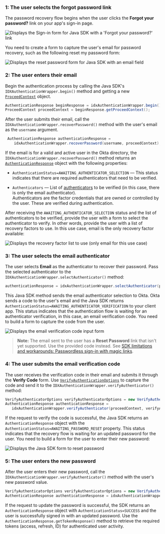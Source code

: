### 1: The user selects the forgot password link

The password recovery flow begins when the user clicks the **Forgot your password?** link on your app's sign-in page.

<div class="common-image-format">

![Displays the Sign-in form for Java SDK with a 'Forgot your password?' link](/img/oie-embedded-sdk/oie-embedded-sdk-use-case-pwd-recovery-screenshot-forgot-java.png)

</div>

You need to create a form to capture the user's email for password recovery, such as the following reset my password form:

<div class="common-image-format">

![Displays the reset password form for Java SDK with an email field](/img/oie-embedded-sdk/oie-embedded-sdk-use-case-pwd-recovery-screenshot-reset-java.png)

</div>

### 2: The user enters their email

Begin the authentication process by calling the Java SDK's `IDXAuthenticationWrapper.begin()` method and getting a new [`ProceedContext`](https://github.com/okta/okta-idx-java/blob/master/api/src/main/java/com/okta/idx/sdk/api/client/ProceedContext.java) object.

```java
AuthenticationResponse beginResponse = idxAuthenticationWrapper.begin();
ProceedContext proceedContext = beginResponse.getProceedContext();
```

After the user submits their email, call the `IDXAuthenticationWrapper.recoverPassword()` method with the user's email as the `username` argument.

```java
 AuthenticationResponse authenticationResponse =
    idxAuthenticationWrapper.recoverPassword(username, proceedContext);
```

If the email is for a valid and active user in the Okta directory, the `IDXAuthenticationWrapper.recoverPassword()` method returns an [`AuthenticationResponse`](https://github.com/okta/okta-idx-java/blob/master/api/src/main/java/com/okta/idx/sdk/api/response/AuthenticationResponse.java) object with the following properties:

* `AuthenticationStatus=AWAITING_AUTHENTICATOR_SELECTION` &mdash; This status indicates that there are required authenticators that need to be verified.

* `Authenticators` &mdash; List of [authenticators](https://github.com/okta/okta-idx-java/blob/master/api/src/main/java/com/okta/idx/sdk/api/client/Authenticator.java) to be verified (in this case, there is only the email authenticator). <br>
    Authenticators are the factor credentials that are owned or controlled by the user. These are verified during authentication.

After receiving the `AWAITING_AUTHENTICATOR_SELECTION` status and the list of authenticators to be verified, provide the user with a form to select the authenticator to verify. In other words, provide the user with a list of recovery factors to use. In this use case, email is the only recovery factor available:

<div class="common-image-format">

![Displays the recovery factor list to use (only email for this use case)](/img/oie-embedded-sdk/oie-embedded-sdk-use-case-pwd-recovery-screenshot-choose-auth-java.png)

</div>

### 3: The user selects the email authenticator

The user selects **Email** as the authenticator to recover their password. Pass the selected authenticator to the `IDXAuthenticationWrapper.selectAuthenticator()` method:

```java
authenticationResponse = idxAuthenticationWrapper.selectAuthenticator(proceedContext, authenticator);
```

This Java SDK method sends the email authenticator selection to Okta. Okta sends a code to the user's email and the Java SDK returns `AuthenticationStatus=AWAITING_AUTHENTICATOR_VERIFICATION` to your client app. This status indicates that the authentication flow is waiting for an authenticator verification, in this case, an email verification code. You need to build a form to capture the code from the user.

<div class="common-image-format">

![Displays the email verification code input form](/img/oie-embedded-sdk/oie-embedded-sdk-use-case-pwd-recovery-verify-code-java.png)

</div>

> **Note:** The email sent to the user has a **Reset Password** link that isn't yet supported. Use the provided code instead. See [SDK limitations and workarounds: Passwordless sign-in with magic links](/docs/guides/oie-embedded-sdk-limitations/main/#passwordless-sign-in-with-magic-links).

### 4: The user submits the email verification code

The user receives the verification code in their email and submits it through the **Verify Code** form. Use [`VerifyAuthenticationOptions`](https://github.com/okta/okta-idx-java/blob/master/api/src/main/java/com/okta/idx/sdk/api/model/VerifyAuthenticatorOptions.java) to capture the code and send it to the `IDXAuthenticationWrapper.verifyAuthenticator()` method:

```java
VerifyAuthenticatorOptions verifyAuthenticatorOptions = new VerifyAuthenticatorOptions(code);
AuthenticationResponse authenticationResponse =
   idxAuthenticationWrapper.verifyAuthenticator(proceedContext, verifyAuthenticatorOptions);
```

If the request to verify the code is successful, the Java SDK returns an `AuthenticationResponse` object with the `AuthenticationStatus=AWAITING_PASSWORD_RESET` property. This status indicates that the recovery flow is waiting for an updated password for the user. You need to build a form for the user to enter their new password:

<div class="common-image-format">

![Displays the Java SDK form to reset password](/img/oie-embedded-sdk/oie-embedded-sdk-use-case-pwd-recovery-reset-password-java.png)

</div>

### 5: The user enters the new password

After the user enters their new password, call the `IDXAuthenticationWrapper.verifyAuthenticator()` method with the user's new password value.

```java
VerifyAuthenticatorOptions verifyAuthenticatorOptions = new VerifyAuthenticatorOptions(newPassword);
AuthenticationResponse authenticationResponse = idxAuthenticationWrapper.verifyAuthenticator(proceedContext, verifyAuthenticatorOptions);
```

If the request to update the password is successful, the SDK returns an `AuthenticationResponse` object with `AuthenticationStatus=SUCCESS` and the user is successfully signed in with an updated password. Use the `AuthenticationResponse.getTokenResponse()` method to retrieve the required tokens (access, refresh, ID) for authenticated user activity.
